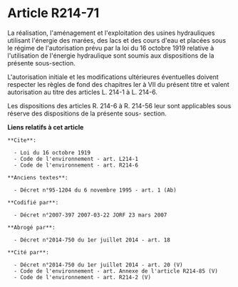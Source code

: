 # Article R214-71

La réalisation, l'aménagement et l'exploitation des usines hydrauliques utilisant l'énergie des marées, des lacs et des cours
d'eau et placées sous le régime de l'autorisation prévu par la loi du 16 octobre 1919 relative à l'utilisation de l'énergie
hydraulique sont soumis aux dispositions de la présente sous-section. 

L'autorisation initiale et les modifications ultérieures éventuelles doivent respecter les règles de fond des chapitres Ier à
VII du présent titre et valent autorisation au titre des articles L. 214-1 à L. 214-6. 

Les dispositions des articles R. 214-6 à R. 214-56 leur sont applicables sous réserve des dispositions de la présente sous-
section.

**Liens relatifs à cet article**

	**Cite**:

	  - Loi du 16 octobre 1919
	  - Code de l'environnement - art. L214-1
	  - Code de l'environnement - art. R214-6

	**Anciens textes**:

	  - Décret n°95-1204 du 6 novembre 1995 - art. 1 (Ab)

	**Codifié par**:

	  - Décret n°2007-397 2007-03-22 JORF 23 mars 2007

	**Abrogé par**:

	  - Décret n°2014-750 du 1er juillet 2014 - art. 18

	**Cité par**:

	  - Décret n°2014-750 du 1er juillet 2014 - art. 20 (V)
	  - Code de l'environnement - art. Annexe de l'article R214-85 (V)
	  - Code de l'environnement - art. R214-2 (V)
